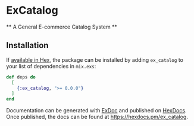 # ExCatalog

** A General E-commerce Catalog System **

## Installation

If [available in Hex](https://hex.pm/docs/publish), the package can be installed
by adding `ex_catalog` to your list of dependencies in `mix.exs`:

```elixir
def deps do
  [
    {:ex_catalog, ">= 0.0.0"}
  ]
end
```

Documentation can be generated with [ExDoc](https://github.com/elixir-lang/ex_doc)
and published on [HexDocs](https://hexdocs.pm). Once published, the docs can
be found at <https://hexdocs.pm/ex_catalog>.

